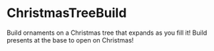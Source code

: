 ChristmasTreeBuild
==================

Build ornaments on a Christmas tree that expands as you fill it! Build presents at the base to open on Christmas!
